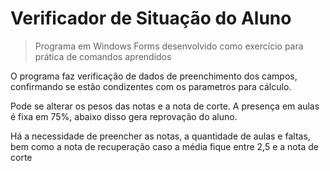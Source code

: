 # Verificador de Situação do Aluno

> Programa em Windows Forms desenvolvido como exercício para prática de comandos aprendidos


O programa faz verificação de dados de preenchimento dos campos, confirmando se estão condizentes com os parametros para cálculo.

Pode se alterar os pesos das notas e a nota de corte. A presença em aulas é fixa em 75%, abaixo disso gera reprovação do aluno.

Há a necessidade de preencher as notas, a quantidade de aulas e faltas, bem como a nota de recuperação caso a média fique entre 2,5 e a nota de corte

